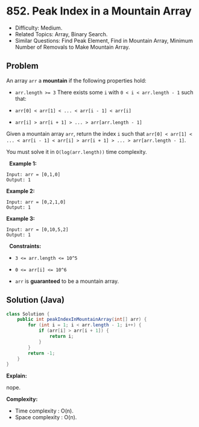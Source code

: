 # 852. Peak Index in a Mountain Array

- Difficulty: Medium.
- Related Topics: Array, Binary Search.
- Similar Questions: Find Peak Element, Find in Mountain Array, Minimum Number of Removals to Make Mountain Array.

## Problem

An array ```arr``` a **mountain** if the following properties hold:


	
- ```arr.length >= 3```
	There exists some ```i``` with ```0 < i < arr.length - 1``` such that:
	
		
- ```arr[0] < arr[1] < ... < arr[i - 1] < arr[i] ```
		
- ```arr[i] > arr[i + 1] > ... > arr[arr.length - 1]```
	
	


Given a mountain array ```arr```, return the index ```i``` such that ```arr[0] < arr[1] < ... < arr[i - 1] < arr[i] > arr[i + 1] > ... > arr[arr.length - 1]```.

You must solve it in ```O(log(arr.length))``` time complexity.

 
**Example 1:**

```
Input: arr = [0,1,0]
Output: 1
```

**Example 2:**

```
Input: arr = [0,2,1,0]
Output: 1
```

**Example 3:**

```
Input: arr = [0,10,5,2]
Output: 1
```

 
**Constraints:**


	
- ```3 <= arr.length <= 10^5```
	
- ```0 <= arr[i] <= 10^6```
	
- ```arr``` is **guaranteed** to be a mountain array.



## Solution (Java)

```java
class Solution {
    public int peakIndexInMountainArray(int[] arr) {
        for (int i = 1; i < arr.length - 1; i++) {
            if (arr[i] > arr[i + 1]) {
                return i;
            }
        }
        return -1;
    }
}
```

**Explain:**

nope.

**Complexity:**

* Time complexity : O(n).
* Space complexity : O(n).
